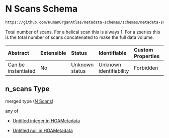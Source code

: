 # N Scans Schema

```txt
https://github.com/HumanOrganAtlas/metadata-schemas/schemas/metadata-schemas.json#/$defs/ScanMetadata/properties/n_scans
```

Total number of scans. For a helical scan this is always 1. For a zseries this is the total number of scans concatenated to make the full data volume.

| Abstract            | Extensible | Status         | Identifiable            | Custom Properties | Additional Properties | Access Restrictions | Defined In                                                                   |
| :------------------ | :--------- | :------------- | :---------------------- | :---------------- | :-------------------- | :------------------ | :--------------------------------------------------------------------------- |
| Can be instantiated | No         | Unknown status | Unknown identifiability | Forbidden         | Allowed               | none                | [metadata-schema.json\*](../out/metadata-schema.json "open original schema") |

## n\_scans Type

merged type ([N Scans](metadata-schema-defs-scanmetadata-properties-n-scans.md))

any of

* [Untitled integer in HOAMetadata](metadata-schema-defs-scanmetadata-properties-n-scans-anyof-0.md "check type definition")

* [Untitled null in HOAMetadata](metadata-schema-defs-scanmetadata-properties-n-scans-anyof-1.md "check type definition")
